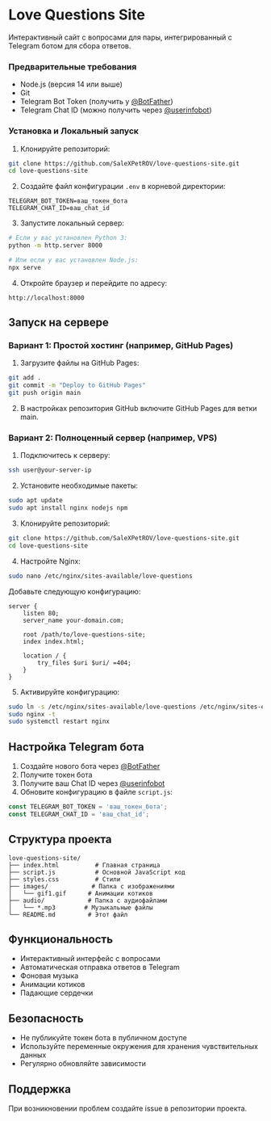 # Love Questions Site

Интерактивный сайт с вопросами для пары, интегрированный с Telegram ботом для сбора ответов.

### Предварительные требования
- Node.js (версия 14 или выше)
- Git
- Telegram Bot Token (получить у [@BotFather](https://t.me/BotFather))
- Telegram Chat ID (можно получить через [@userinfobot](https://t.me/userinfobot))

### Установка и Локальный запуск

1. Клонируйте репозиторий:
```bash
git clone https://github.com/SaleXPetROV/love-questions-site.git
cd love-questions-site
```

2. Создайте файл конфигурации `.env` в корневой директории:
```env
TELEGRAM_BOT_TOKEN=ваш_токен_бота
TELEGRAM_CHAT_ID=ваш_chat_id
```

3. Запустите локальный сервер:
```bash
# Если у вас установлен Python 3:
python -m http.server 8000

# Или если у вас установлен Node.js:
npx serve
```

4. Откройте браузер и перейдите по адресу:
```
http://localhost:8000
```

## Запуск на сервере

### Вариант 1: Простой хостинг (например, GitHub Pages)

1. Загрузите файлы на GitHub Pages:
```bash
git add .
git commit -m "Deploy to GitHub Pages"
git push origin main
```

2. В настройках репозитория GitHub включите GitHub Pages для ветки main.

### Вариант 2: Полноценный сервер (например, VPS)

1. Подключитесь к серверу:
```bash
ssh user@your-server-ip
```

2. Установите необходимые пакеты:
```bash
sudo apt update
sudo apt install nginx nodejs npm
```

3. Клонируйте репозиторий:
```bash
git clone https://github.com/SaleXPetROV/love-questions-site.git
cd love-questions-site
```

4. Настройте Nginx:
```bash
sudo nano /etc/nginx/sites-available/love-questions
```

Добавьте следующую конфигурацию:
```nginx
server {
    listen 80;
    server_name your-domain.com;

    root /path/to/love-questions-site;
    index index.html;

    location / {
        try_files $uri $uri/ =404;
    }
}
```

5. Активируйте конфигурацию:
```bash
sudo ln -s /etc/nginx/sites-available/love-questions /etc/nginx/sites-enabled/
sudo nginx -t
sudo systemctl restart nginx
```

## Настройка Telegram бота

1. Создайте нового бота через [@BotFather](https://t.me/BotFather)
2. Получите токен бота
3. Получите ваш Chat ID через [@userinfobot](https://t.me/userinfobot)
4. Обновите конфигурацию в файле `script.js`:
```javascript
const TELEGRAM_BOT_TOKEN = 'ваш_токен_бота';
const TELEGRAM_CHAT_ID = 'ваш_chat_id';
```

## Структура проекта

```
love-questions-site/
├── index.html          # Главная страница
├── script.js           # Основной JavaScript код
├── styles.css          # Стили
├── images/            # Папка с изображениями
│   └── gif1.gif      # Анимации котиков
├── audio/            # Папка с аудиофайлами
│   └── *.mp3        # Музыкальные файлы
└── README.md         # Этот файл
```

## Функциональность

- Интерактивный интерфейс с вопросами
- Автоматическая отправка ответов в Telegram
- Фоновая музыка
- Анимации котиков
- Падающие сердечки

## Безопасность

- Не публикуйте токен бота в публичном доступе
- Используйте переменные окружения для хранения чувствительных данных
- Регулярно обновляйте зависимости

## Поддержка

При возникновении проблем создайте issue в репозитории проекта. 